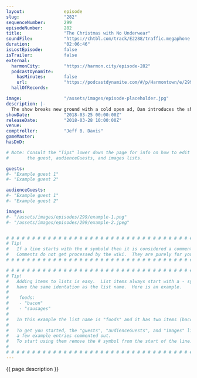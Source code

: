 ```yaml
---
layout:               episode
slug:                 "282"
sequenceNumber:       299
episodeNumber:        282
title:                "The Christmas with No Underwear"
soundFile:            "https://chtbl.com/track/E2288/traffic.megaphone.fm/STA3969094748.mp3?updated=1630440104"
duration:             "02:06:46"
isLostEpisode:        false
isTrailer:            false
external:
  harmonCity:         "https://harmon.city/episode-282"
  podcastDynamite:
    hasMinutes:       false
    url:              "https://podcastdynamite.com/#/p/Harmontown/e/299/282"
  hallOfRecords:      

image:                "/assets/images/episode-placeholder.jpg"
description: |-
  The show breaks new ground with a cold open ad, Dan introduces the show's latest lovable sponsored character M.C. Gun Control, we explore Dan's therapy revelations and Jeff hatches a cunning plan turning himself into a tree.
showDate:             "2018-03-25 00:00:00Z"
releaseDate:          "2018-03-28 10:00:00Z"
venue:                
comptroller:          "Jeff B. Davis"
gameMaster:           
hasDnD:               

# Note: Consult the "Tips" lower down the page for info on how to edit
#       the guest, audienceGuests, and images lists.

guests:
#- "Example guest 1"
#- "Example guest 2"

audienceGuests:
#- "Example guest 1"
#- "Example guest 2"

images:
#- "/assets/images/episodes/299/example-1.png"
#- "/assets/images/episodes/299/example-2.jpeg"


# # # # # # # # # # # # # # # # # # # # # # # # # # # # # # # # # # # # # # # # # # # # #
# Tip!
#   If a line starts with the # symbold then it is considered a comment.
#   Comments do not get processed by the wiki.  They are purely for your information.
# # # # # # # # # # # # # # # # # # # # # # # # # # # # # # # # # # # # # # # # # # # # #

# # # # # # # # # # # # # # # # # # # # # # # # # # # # # # # # # # # # # # # # # # # # #
# Tip!
#   Adding items to lists is easy.  List items always start with a - symbol and have
#   have the same identation as the list name.  Here is an example.
#
#    foods:
#    - "bacon"
#    - "sausages"
#
#   In this example the list name is "foods" and it has two items (bacon, and sausages).
#
#   To get you started, the "guests", "audienceGuests", and "images" lists below have
#   a few example entries commented out.
#   To start using them remove the # symbol from the start of the line.
#
# # # # # # # # # # # # # # # # # # # # # # # # # # # # # # # # # # # # # # # # # # # # #
---
```


<!-- The episode description will be rendered here -->
{{ page.description }}

<!-- Add your content BELOW here -->
<!-- vvvvvvvvvvvvvvvvvvvvvvvvvvv -->




<!-- ^^^^^^^^^^^^^^^^^^^^^^^^^^^ -->
<!-- Add your content ABOVE here -->

<!-- The episode gallery will be rendered here -->